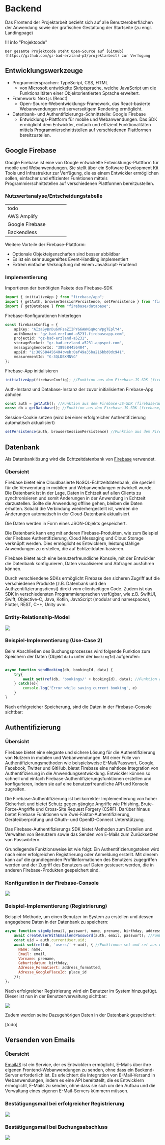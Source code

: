 # Backend

Das Frontend der Projektarbeit bezieht sich auf alle Benutzeroberflächen der Anwendung sowie der grafischen Gestaltung der Startseite (zu engl. Landingpage)

!!! info "Projektcode"

    Der gesamte Projektcode steht Open-Source auf [GitHub](https://github.com/gz-bad-erzland-p3/projektarbeit) zur Verfügung 

## Entwicklungswerkzeuge

*   Programmiersprachen: TypeScript, CSS, HTML
    *   von Microsoft entwickelte Skriptsprache, welche JavaScript um die Funktionalitäten einer Objektorientierten Sprache erweitert.
*   Framework: Next.js (React)
    *   Open-Source-Webentwicklungs-Framework, das React-basierte Webanwendungen mit serverseitigem Rendering ermöglicht.
*   Datenbank- und Authentifizierungs-Schnittstelle: Google Firebase
    *   Entwicklungs-Plattform für mobile und Webanwendungen. Das SDK ermöglicht dem Entwickler, einfach und effizient Funktionalitäten mittels Programmierschnittstellen auf verschiedenen Plattformen bereitzustellen.

## Google Firebase

Google Firebase ist eine von Google entwickelte Entwicklungs-Plattform für mobile und Webanwendungen. Sie stellt über ein Software Development Kit Tools und Infrastruktur zur Verfügung, die es einem Entwickler ermöglichen sollen, einfacher und effizienter Funktionen mittels Programmierschnittstellen auf verschiedenen Plattformen bereitzustellen.

### Nutzwertanalyse/Entscheidungstabelle

<table><tbody><tr><td>todo</td><td>&nbsp;</td><td>&nbsp;</td><td>&nbsp;</td></tr><tr><td>AWS Amplify</td><td>&nbsp;</td><td>&nbsp;</td><td>&nbsp;</td></tr><tr><td>Google Firebase</td><td>&nbsp;</td><td>&nbsp;</td><td>&nbsp;</td></tr><tr><td>Backendless</td><td>&nbsp;</td><td>&nbsp;</td><td>&nbsp;</td></tr></tbody></table>

Weitere Vorteile der Firebase-Plattform:

*   Optionale Objekteigenschaften sind besser abbildbar
*   Es ist ein sehr ausgereiftes Event-Handling implementiert
*   Extrem einfache Verknüpfung mit einem JavaScript-Frontend

### Implementierung

Importieren der benötigten Pakete des Firebase-SDK

```typescript
import { initializeApp } from "firebase/app";
import { getAuth, browserSessionPersistence, setPersistence } from "firebase/auth";
import { getDatabase } from "firebase/database";
```

Firebase-Konfigurationen hinterlegen

```typescript
const firebaseConfig = {
    apiKey: "AIzaSyBnDu6VFsaZIIPYG6AWNSqKqnVpgTEplY4",
    authDomain: "gz-bad-erzland-a5231.firebaseapp.com",
    projectId: "gz-bad-erzland-a5231",
    storageBucket: "gz-bad-erzland-a5231.appspot.com",
    messagingSenderId: "389584456404",
    appId: "1:389584456404:web:0af49a35ba216bbd0dc941",
    measurementId: "G-3QLDSXMNVG"
};
```

Firebase-App initialisieren

```typescript
initializeApp(firebaseConfig); //Funktion aus dem Firebase-JS-SDK (firebase/app)
```

Auth-Instanz und Database-Instanz der zuvor initialisierten Firebase-App abholen

```typescript
const auth = getAuth(); //Funktion aus dem Firebase-JS-SDK (firebase/auth)
const db = getDatabase(); //Funktion aus dem Firebase-JS-SDK (firebase/database)
```

Session-Cookie setzen (wird bei einer erfolgreicher Authentifizierung automatisch aktualisiert)

```typescript
setPersistence(auth, browserSessionPersistence) //Funktion aus dem Firebase-JS-SDK (firebase/auth)
```

## Datenbank

Als Datenbanklösung wird die Echtzeitdatenbank von [Firebase](https://www.firebase.com) verwendet.

### Übersicht

Firebase bietet eine Cloudbasierte NoSQL-Echtzeitdatenbank, die speziell für die Verwendung in mobilen und Webanwendungen entwickelt wurde. Die Datenbank ist in der Lage, Daten in Echtzeit auf allen Clients zu synchronisieren und somit Änderungen in der Anwendung in Echtzeit darzustellen. Sollte die Anwendung offline gehen, bleiben die Daten erhalten. Sobald die Verbindung wiederhergestellt ist, werden die Änderungen automatisch in der Cloud-Datenbank aktualisiert.

Die Daten werden in Form eines JSON-Objekts gespeichert.

Die Datenbank kann eng mit anderen Firebase-Produkten, wie zum Beispiel der Firebase Authentifizierung, Cloud Messaging und Cloud Storage verknüpft werden. Dies ermöglicht es Entwicklern, leistungsfähige Anwendungen zu erstellen, die auf Echtzeitdaten basieren.

Firebase bietet auch eine benutzerfreundliche Konsole, mit der Entwickler die Datenbank konfigurieren, Daten visualisieren und Abfragen ausführen können.

Durch verschiendene SDKs ermöglicht Firebase den sicheren Zugriff auf die verschiedenen Produkte (z.B. Datenbank und den Authzentifizierungsdienst) direkt vom clientseitigen Code. Zudem ist das SDK in verschiedensten Programmiersprachen verfügbar, wie z.B. SwiftUI, Swift, Objective-C, Java, Kotlin, JavaScript (modular und namespaced), Flutter, REST, C++, Unity uvm.

### Entity-Relationship-Model

![](https://user-images.githubusercontent.com/71382635/222356133-a7ff71ba-c460-4b63-80a6-980b45456c2f.png)

### Beispiel-Implementierung (Use-Case 2)

Beim Abschließen des Buchungsprozesses wird folgende Funktion zum Speichern der Daten (Objekt `data` unter der `bookingId`) aufgerufen:

```typescript

async function sendBooking(db, bookingId, data) {
    try{
        await set(ref(db, 'bookings/' + bookingId), data); //Funktion aus dem Firebase-JS-SDK (firebase/util)
    } catch(e){
        console.log('Error while saving current booking', e)
    }    
}
```

Nach erfolgreicher Speicherung, sind die Daten in der Firebase-Console sichtbar:

## Authentifizierung

### Übersicht

Firebase bietet eine elegante und sichere Lösung für die Authentifizierung von Nutzern in mobilen und Webanwendungen. Mit einer Fülle von Authentifizierungsmethoden wie beispielsweise E-Mail/Passwort, Google, Facebook, Twitter und GitHub, bietet Firebase eine nahtlose Integration von Authentifizierung in die Anwendungsentwicklung. Entwickler können so schnell und einfach Firebase-Authentifizierungsfunktionen erstellen und konfigurieren, indem sie auf eine benutzerfreundliche API und Konsole zugreifen.

Die Firebase-Authentifizierung ist bei korrekter Implementierung von hoher Sicherheit und bietet Schutz gegen gängige Angriffe wie Phishing, Brute-Force-Angriffe und Cross-Site Request Forgery (CSRF). Darüber hinaus bietet Firebase Funktionen wie Zwei-Faktor-Authentifizierung, Geräteüberprüfung und OAuth- und OpenID-Connect Unterstützung.

Das Firebase-Authentifizierungs SDK bietet Methoden zum Erstellen und Verwalten von Benutzern sowie das Senden von E-Mails zum Zurücksetzen von Passwörtern.

Grundlegende Funktionsweise ist wie folgt: Ein Authentifizierungstoken wird nach einer erfolgreichen Registrierung oder Anmeldung erstellt. Mit diesem kann auf die grundlegenden Profilinformationen des Benutzers zugegriffen werden und der Zugriff des Benutzers auf Daten gesteuert werden, die in anderen Firebase-Produkten gespeichert sind.

### Konfiguration in der Firebase-Console

![](https://user-images.githubusercontent.com/71382635/222352471-a1e8d792-5b90-4873-8817-dbfbe67e9a7c.png)

### Beispiel-Implementierung (Registrierung)

Beispiel-Methode, um einen Benutzer im System zu erstellen und dessen angegebene Daten in der Datenbank zu speichern:

```javascript
async function signUp(email, passwort, name, prename, birthday, address_formatted, place_id) {
    await createUserWithEmailAndPassword(auth, email, passwort); //Funktion aus dem Firebase-JS-SDK (firebase/auth)
    const uid = auth.currentUser.uid;
    await set(ref(db, 'users/' + uid), { //Funktionen set und ref aus dem Firebase-JS-SDK (firebase/database)
      Name: name,
      Email: email,
      Vorname: prename,
      Geburtsdatum: birthday,
      Adresse_Formatiert: address_formatted,
      Adresse_GooglePlaceId: place_id
    });
};
```

Nach erfolgreicher Registrierung wird ein Benutzer im System hinzugefügt. Dieser ist nun in der Benutzerverwaltung sichtbar:

![](https://user-images.githubusercontent.com/71382635/222355890-ab8b0ed3-87dd-401d-b75e-13b889d26751.png)

Zudem werden seine Dazugehörigen Daten in der Datenbank gespeichert:

\[todo\]

## Versenden von Emails

### Übersicht

[EmailJS](https://www.emailjs.com) ist ein Service, der es Entwicklern ermöglicht, E-Mails über ihre eigenen Frontend-Webanwendungen zu senden, ohne dass ein Backend-Server erforderlich ist. Es erleichtert die Integration von E-Mail-Versand in Webanwendungen, indem es eine API bereitstellt, die es Entwicklern ermöglicht, E-Mails zu senden, ohne dass sie sich um den Aufbau und die Verwaltung eines eigenen E-Mail-Servers kümmern müssen.

### Bestätigungsmail bei erfolgreicher Registrierung

![](https://user-images.githubusercontent.com/71382635/222359712-81eedce4-fea5-4072-b69d-6c85c0852654.png)

### Bestätigungsmail bei Buchungsabschluss

![](https://user-images.githubusercontent.com/71382635/222359448-2be7c25c-0b0b-44db-9fda-687c27aeff49.png)
